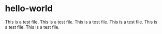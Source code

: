 # hello-world
This is a test file.
This is a test file.
This is a test file.
This is a test file.
This is a test file.
This is a test file.
